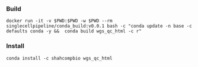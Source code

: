 

### Build 

```
docker run -it -v $PWD:$PWD -w $PWD --rm singlecellpipeline/conda_build:v0.0.1 bash -c "conda update -n base -c defaults conda -y &&  conda build wgs_qc_html -c r"
```


### Install

```
conda install -c shahcompbio wgs_qc_html
```
